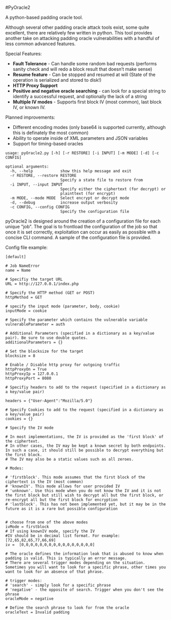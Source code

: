 #PyOracle2

A python-based padding oracle tool.

Although several other padding oracle attack tools exist, some quite excellent, there are relatively few written in python. This tool provides another take on attacking padding oracle vulnerabilities with a handful of less common advanced features. 

Special Features:

- **Fault Tolerance** - Can handle some random bad requests (performs sanity check and will redo a block result that doesn’t make sense)
- **Resume feature** - Can be stopped and resumed at will (State of the operation is serialized and stored to disk!)
- **HTTP Proxy Support**
- **Positive and negative oracle searching** - can look for a special string to identify a successful request, and optionally the lack of a string
- **Multiple IV modes** - Supports first block IV (most common), last block IV, or known IV.

Planned improvements:

- Different encoding modes (only base64 is supported currently, although this is definately the most common)
- Ability to operate inside of XML parameters and JSON variables
- Support for timing-based oracles



```
usage: pyOracle2.py [-h] [-r RESTORE] [-i INPUT] [-m MODE] [-d] [-c CONFIG]

optional arguments:
  -h, --help            show this help message and exit
  -r RESTORE, --restore RESTORE
                        Specify a state file to restore from
  -i INPUT, --input INPUT
                        Specify either the ciphertext (for decrypt) or
                        plainttext (for encrypt)
  -m MODE, --mode MODE  Select encrypt or decrypt mode
  -d, --debug           increase output verbosity
  -c CONFIG, --config CONFIG
                        Specify the configuration file
```

pyOracle2 is designed around the creation of a configuration file for each unique "job". The goal is to frontload the configuration of the job so that once it is set correctly, exploitation can occur as easily as possible with a concise CLI command. A sample of the configuration file is provided.


Config file example:
```
[default]

# Job NameError
name = Name

# Specifiy the target URL
URL = http://127.0.0.1/index.php

# Specify the HTTP method (GET or POST)
httpMethod = GET

# specify the input mode (parameter, body, cookie)
inputMode = cookie

# Specify the parameter which contains the vulnerable variable
vulnerableParameter = auth

# Additional Parameters (specified in a dictionary as a key/value pair). Be sure to use double quotes. 
additionalParameters = {}

# Set the blocksize for the target
blocksize = 8

# Enable / Disable http proxy for outgoing traffic
httpProxyOn = True
httpProxyIp = 127.0.0.1
httpProxyPort = 8080

# Specifiy headers to add to the request (specified in a dictionary as a key/value pair)

headers = {"User-Agent":"Mozilla/5.0"}

# Specify Cookies to add to the request (specified in a dictionary as a key/value pair)
cookies = {}

# Specify the IV mode

# In most implementations, the IV is provided as the 'first block' of the ciphertext. 
# In other cases, the IV may be kept a known secret by both endpoints. In such a case, it should still be possible to decrypt everything but the first block.
# The IV may also be a static values such as all zeroes.

# Modes: 

# 'firstblock'. This mode assumes that the first block of the ciphertext is the IV (most common)
# 'knownIV'. This mode allows for user provided IV
# 'unknown'. Use this mode when you do not know the IV and it is not the first block but still wish to decrypt all but the first block, or re-encrypt all but the first block for encryption
# 'lastblock'. This has not been implemented yet, but it may be in the future as it is a rare but possible configuration


# choose from one of the above modes
ivMode = firstblock
# If using knownIV mode, specify the IV
#IV should be in decimal list format. For example: [72,65,82,65,77,66,69]
iv =  [0,0,0,0,0,0,0,0,0,0,0,0,0,0,0,0]

# The oracle defines the information leak that is abused to know when padding is valid. This is typically an error message.
# There are several trigger modes depending on the situation. Sometimes you will want to look for a specific phrase, other times you want to look for an absence of that phrase. 

# trigger modes:
# 'search' - simply look for a specific phrase
# 'negative' - the opposite of search. Trigger when you don't see the phrase
oracleMode = negative

# Define the search phrase to look for from the oracle
oracleText = Invalid padding
```
